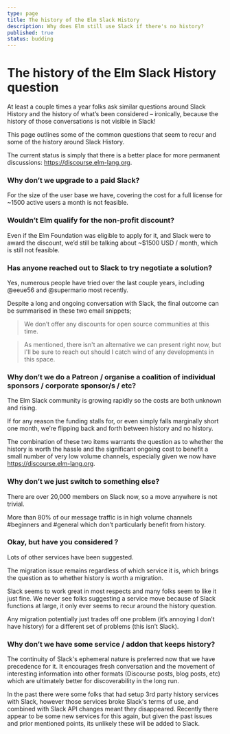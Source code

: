 ```yaml
---
type: page
title: The history of the Elm Slack History
description: Why does Elm still use Slack if there's no history?
published: true
status: budding
---
```



# The history of the Elm Slack History question

At least a couple times a year folks ask similar questions around Slack History and the history of what’s been considered – ironically, because the history of those conversations is not visible in Slack!

This page outlines some of the common questions that seem to recur and some of the history around Slack History.

<tldr/> The current status is simply that there is a better place for more permanent discussions: https://discourse.elm-lang.org.


### Why don’t we upgrade to a paid Slack?

For the size of the user base we have, covering the cost for a full license for ~1500 active users a month is not feasible.


### Wouldn’t Elm qualify for the non-profit discount?

Even if the Elm Foundation was eligible to apply for it, and Slack were to award the discount, we’d still be talking about ~$1500 USD / month, which is still not feasible.


### Has anyone reached out to Slack to try negotiate a solution?

Yes, numerous people have tried over the last couple years, including @eeue56 and @supermario most recently.

Despite a long and ongoing conversation with Slack, the final outcome can be summarised in these two email snippets;

> We don’t offer any discounts for open source communities at this time.

> As mentioned, there isn't an alternative we can present right now, but I'll be sure to reach out should I catch wind of any developments in this space.


### Why don’t we do a Patreon / organise a coalition of individual sponsors / corporate sponsor/s / etc?

The Elm Slack community is growing rapidly so the costs are both unknown and rising.

If for any reason the funding stalls for, or even simply falls marginally short one month, we’re flipping back and forth between history and no history.

The combination of these two items warrants the question as to whether the history is worth the hassle and the significant ongoing cost to benefit a small number of very low volume channels, especially given we now have https://discourse.elm-lang.org.


### Why don’t we just switch to something else?

There are over 20,000 members on Slack now, so a move anywhere is not trivial.

More than 80% of our message traffic is in high volume channels #beginners and #general which don’t particularly benefit from history.


### Okay, but have you considered <some alternative service>?

Lots of other services have been suggested.

The migration issue remains regardless of which service it is, which brings the question as to whether history is worth a migration.

Slack seems to work great in most respects and many folks seem to like it just fine. We never see folks suggesting a service move because of Slack functions at large, it only ever seems to recur around the history question.

Any migration potentially just trades off one problem (it’s annoying I don’t have history) for a different set of problems (this isn’t Slack).


### Why don’t we have some service / addon that keeps history?

The continuity of Slack's ephemeral nature is preferred now that we have precedence for it. It encourages fresh conversation and the movement of interesting information into other formats (Discourse posts, blog posts, etc) which are ultimately better for discoverability in the long run.

In the past there were some folks that had setup 3rd party history services with Slack, however those services broke Slack's terms of use, and combined with Slack API changes meant they disappeared. Recently there appear to be some new services for this again, but given the past issues and prior mentioned points, its unlikely these will be added to Slack.
